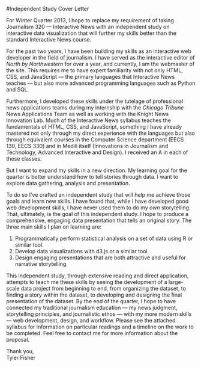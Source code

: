 #Independent Study Cover Letter

For Winter Quarter 2013, I hope to replace my requirement of taking Journalism 320 — Interactive News with an independent study on interactive data visualization that will further my skills better than the standard Interactive News course.

For the past two years, I have been building my skills as an interactive web developer in the field of journalism. I have served as the interactive editor of *North by Northwestern* for over a year, and currently, I am the webmaster of the site. This requires me to have expert familiarity with not only HTML, CSS, and JavaScript — the primary languages that Interactive News teaches — but also more advanced programming languages such as Python and SQL. 

Furthermore, I developed these skills under the tutelage of professional news applications teams during my internship with the *Chicago Tribune* News Applications Team as well as working with the Knight News Innovation Lab. Much of the Interactive News syllabus teaches the fundamentals of HTML, CSS, and JavaScript, something I have already mastered not only through my direct experience with the languages but also through equivalent courses in the Computer Science department (EECS 130, EECS 330) and in Medill itself (Innovations in Journalism and Technology, Advanced Interactive and Design). I received an A in each of these classes. 

But I want to expand my skills in a new direction. My learning goal for the quarter is better understand how to tell stories through data. I want to explore data gathering, analysis and presentation.

To do so I've crafted an independent study that will help me achieve those goals and learn new skills. I have found that, while I have developed good web development skills, I have never used them to do my *own* storytelling. That, ultimately, is the goal of this independent study. I hope to produce a comprehensive, engaging data presentation that tells an original story. The three main skills I plan on learning are:

1. Programmatically perform statistical analysis on a set of data using R or similar tool.
2. Develop data visualizations with d3.js or a similar tool.
3. Design engaging presentations that are both attractive and useful for narrative storytelling.

This independent study, through extensive reading and direct application, attempts to teach me these skills by seeing the development of a large-scale data project from beginning to end, from organizing the dataset, to finding a story within the dataset, to developing and designing the final presentation of the dataset. By the end of the quarter, I hope to have connected my traditional journalism education — my news judgment, storytelling principles, and journalistic ethos — with my more modern skills — web development, design, and workflow. Please see the attached syllabus for information on particular readings and a timeline on the work to be completed. Feel free to contact me for more information about the proposal.

Thank you,  
Tyler Fisher